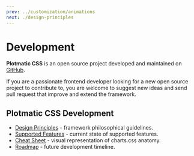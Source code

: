 ```yaml
---
prev: ../customization/animations
next: ./design-principles
---
```


# Development

**Plotmatic CSS** is an open source project developed and maintained on [GitHub](https://github.com/PlotmaticCSS/charts.css).

If you are a passionate frontend developer looking for a new open source project to contribute to, you are welcome to suggest new ideas and send pull request that improve and extend the framework.

## Plotmatic CSS Development

* [Design Principles](/development/design-principles/) - framework philosophical guidelines.
* [Supported Features](/development/supported-features/) - current state of supported features.
* [Cheat Sheet](/development/cheat-sheet/) - visual representation of charts.css anatomy.
* [Roadmap](/development/roadmap/) - future development timeline.
